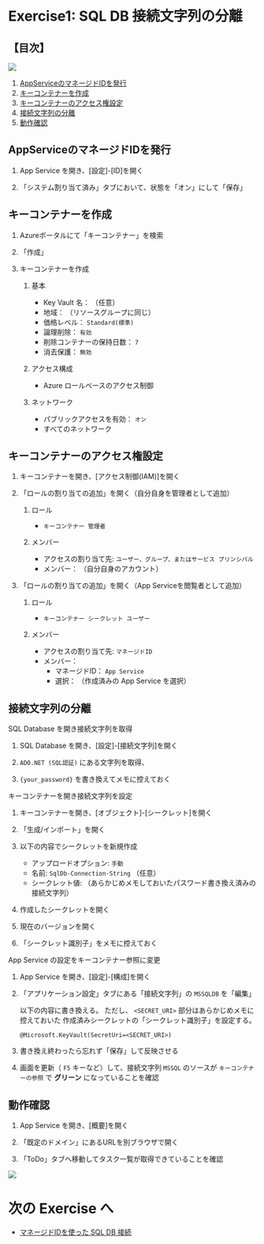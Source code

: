 # Exercise1: SQL DB 接続文字列の分離

## 【目次】

![](images/ex01-0000-sqldb-create.png)

1. [AppServiceのマネージドIDを発行](#appserviceのマネージドidを発行)
1. [キーコンテナーを作成](#キーコンテナーを作成)
1. [キーコンテナーのアクセス権設定](#キーコンテナーのアクセス権設定)
1. [接続文字列の分離](#接続文字列の分離)
1. [動作確認](#動作確認)


## AppServiceのマネージドIDを発行

1. App Service を開き、[設定]-[ID]を開く

1. 「システム割り当て済み」タブにおいて、状態を「オン」にして「保存」

## キーコンテナーを作成

1. Azureポータルにて「キーコンテナー」を検索

1. 「作成」

1. キーコンテナーを作成

    1. 基本

        * Key Vault 名： （任意）
        * 地域： （リソースグループに同じ）
        * 価格レベル： `Standard(標準)`
        * 論理削除： `有効`
        * 削除コンテナーの保持日数： `7`
        * 消去保護： `無効`

    1. アクセス構成

        * Azure ロールベースのアクセス制御
    
    1. ネットワーク

        * パブリックアクセスを有効： `オン`
        * すべてのネットワーク

## キーコンテナーのアクセス権設定

1. キーコンテナーを開き、[アクセス制御(IAM)]を開く

1. 「ロールの割り当ての追加」を開く（自分自身を管理者として追加）

    1. ロール

        * `キーコンテナー 管理者`

    1. メンバー

        * アクセスの割り当て先: `ユーザー、グループ、またはサービス プリンシパル`
        * メンバー： （自分自身のアカウント）

1. 「ロールの割り当ての追加」を開く（App Serviceを閲覧者として追加）

    1. ロール

        * `キーコンテナー シークレット ユーザー`

    1. メンバー

        * アクセスの割り当て先: `マネージドID`
        * メンバー：
            * マネージドID： `App Service`
            * 選択： （作成済みの App Service を選択）


## 接続文字列の分離

SQL Database を開き接続文字列を取得

1. SQL Database を開き、[設定]-[接続文字列]を開く

1. `ADO.NET (SQL認証)` にある文字列を取得、

1. `{your_password}` を書き換えてメモに控えておく


キーコンテナーを開き接続文字列を設定

1. キーコンテナーを開き、[オブジェクト]-[シークレット]を開く

1. 「生成/インポート」を開く

1. 以下の内容でシークレットを新規作成

    * アップロードオプション: `手動`
    * 名前: `SqlDb-Connection-String` （任意）
    * シークレット値: （あらかじめメモしておいたパスワード書き換え済みの接続文字列）

1. 作成したシークレットを開く

1. 現在のバージョンを開く

1. 「シークレット識別子」をメモに控えておく

App Service の設定をキーコンテナー参照に変更

1. App Service を開き、[設定]-[構成]を開く

1. 「アプリケーション設定」タブにある「接続文字列」の `MSSQLDB` を「編集」

    以下の内容に書き換える。
    ただし、 `<SECRET_URI>` 部分はあらかじめメモに控えておいた
    作成済みシークレットの「シークレット識別子」を設定する。

    ```
    @Microsoft.KeyVault(SecretUri=<SECRET_URI>)
    ```

1. 書き換え終わったら忘れず「保存」して反映させる

1. 画面を更新（ `F5` キーなど）して、接続文字列 `MSSQL` のソースが
    `キーコンテナーの参照` で **グリーン** になっていることを確認



## 動作確認

1. App Service を開き、[概要]を開く

1. 「既定のドメイン」にあるURLを別ブラウザで開く

1. 「ToDo」タブへ移動してタスク一覧が取得できていることを確認


![](images/ex01-0130-sqldb-create.png)



# 次の Exercise へ

* [マネージドIDを使った SQL DB 接続](exercise01.md)
